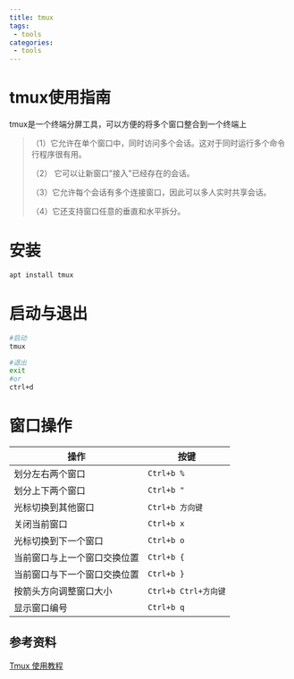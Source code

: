 ```yaml
---
title: tmux
tags:
 - tools
categories:
 - tools
---
```


# tmux使用指南
tmux是一个终端分屏工具，可以方便的将多个窗口整合到一个终端上
    
>（1）它允许在单个窗口中，同时访问多个会话。这对于同时运行多个命令行程序很有用。
>
>（2） 它可以让新窗口"接入"已经存在的会话。
>
>（3）它允许每个会话有多个连接窗口，因此可以多人实时共享会话。
>
>（4）它还支持窗口任意的垂直和水平拆分。

# 安装
```bash
apt install tmux
```

# 启动与退出
```bash
#启动
tmux

#退出
exit
#or
ctrl+d
```

# 窗口操作
|操作|按键|
|-|-|
|划分左右两个窗口|`Ctrl+b %`|
|划分上下两个窗口|`Ctrl+b "`|
|光标切换到其他窗口|`Ctrl+b 方向键`|
|关闭当前窗口|`Ctrl+b x`|
|光标切换到下一个窗口|`Ctrl+b o`|
|当前窗口与上一个窗口交换位置|`Ctrl+b {`|
|当前窗口与下一个窗口交换位置|`Ctrl+b }`|
|按箭头方向调整窗口大小|`Ctrl+b Ctrl+方向键`|
|显示窗口编号|`Ctrl+b q`|



## 参考资料
[Tmux 使用教程](http://www.ruanyifeng.com/blog/2019/10/tmux.html)